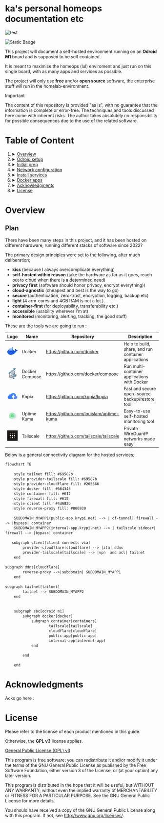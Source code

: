 # ka's personal homeops documentation etc

![test](https://play.d2lang.com/?script=nJTPi-tGDMfv_iuEYaGF2t44--OtDz2VV3opPfRulBllrHoyY2bkpGHZ_72MnUASmsX7LrGVkaWPRtJXcyAl7F0DgU0nWfYbsj1CUcDfgY2hkF7_cHuKwgaTZ5ZdmVD8Crn24Lx07Ez-P6c90QAHH_o75wOOkT5zkI4OnbcUO9pgcrkOmXwm7Abeoxwtleh4h0K6AQkjfZyqKvXslOfwngGYwLpQ3o47FxtYZRlArjpSPWyJdMxLVuleOpEhNlWltJv-KdJPLJXfVdNbXdXfnqu__vy9enupoleMtg0xthv_b-sDOkNt_fzSrh9f1utycCalSeSwQdVbb27zzOGFQsAoYVQypRJS3UP93eIgfijjfgoTyZIS2PoAmvZfAH6q3ybi51Vd_cMBW-uNb9Npu3p6rV-fzqB7tKxRCDQKLiOlGMkJo40P9ffHb29F-vShfkSH9hg5nuE1DdYfQTyoMYrfUYg_kGD1uiq2Fs0p6tT-ZmovgB9QsRxTb5O5ZWsbOHQsNNnr03hMRpTge2pgY1H1GcBH9pFlpxUoZX5-OjndcfDSUeSYJ5O9Oj0xX8Q1sOsXYl0tSMmX1qeIEhgNzVhOsSYnECgO3kVaBmmTRhzJWn9YyHopDc2VUNzHxNiD8rvBkpD-ApgJRG4p15WCNDcidb_LoxNAg-ymawykxhDYGdAks5CCI9JLsWd9WIp8rZPNWTjRaTggzzpw3qX7JQQafJDLvTuVkgZBT9EoKrRp62-cFvZhY8fFNd1K-zwjLIDW3q8BrQW_BekIcOP3C6c3t-wIQ2ECaiYnPwXSv1yMzs_5Mur_AgAA__8%3D&sketch=0&layout=elk&theme=1&)


![Static Badge](https://img.shields.io/badge/Free_&_Open_source-GPL_V3-green)

This project will document a self-hosted environment running on an **Odroid M1** board and is supposed to be self contained.

It is meant to maximise the homeops (lul) enviroment and just run on this single board, with as many apps and services as possible.

The project will only use **free** and/or **open source** software, the enterprise stuff will run in the homelab-environment.


> [!IMPORTANT]
> The content of this repository is provided "as is", with no guarantee that the information is complete or error-free.
> The techniques and tools discussed here come with inherent risks.
> The author takes absolutely no responsibility for possible consequences due to the use of the related software.

# Table of Content
 

1. <details>
   <summary><a href="#overview">Overview</a></summary>

    1. [Plan](#plan)
    2. [Architecture](#architecture)

   </details>
2. <details>
   <summary><a href="oOdroid setup">Odroid setup</a></summary>

    1. [step-name](#step-comment)

   </details>
3. <details>
   <summary><a href="#initial-prep">Initial prep</a></summary>

    1. [step1](#step1)


   </details>
4. <details>
   <summary><a href="#network-configuration">Network configuration</a></summary>

    1. [ip-stuff](#ip-stuff)

   </details>
5. <details>
   <summary><a href="#install-services">Install services</a></summary>

    1. [service1](#service1)
   
   </details>

6. <details>
   <summary><a href="#docker-apps">Docker apps</a></summary>

    1. [app1](#app1)

   </details>


7. <details>
   <summary><a href="#acknowledgments">Acknowledgments</a></summary>
   </details>

8. <details>
   <summary><a href="#license">License</a></summary>
   </details>
  
# Overview

## Plan

There have been many steps in this project, and it has been hosted on different hardware, running different stacks of software since 2022?

The primary design principles were set to the following, after much deliberation;

- **kiss** (because I always overcomplicate everything)
- **self-hosted within reason** (take the hardware as far as it goes, reach out to cloud when there is a determined need)
- **privacy first** (software should honor privacy, encrypt everything))
- **cloud-agnostic** (cheapest and best is the way to go)
- **secure** (authentication, zero-trust, encryption, logging, backup etc)
- **light** (4 arm-cores and 4GB RAM is not a lot.)
- **container-first** (for deployability, transferability etc.)
- **accessible** (usability wherever I'm at)
- **monitored** (monitoring, alerting, tracking, the good stuff)

These are the tools we are going to run :

|                                       Logo                                        | Name           | Repository                                  | Description                                          |
|:---------------------------------------------------------------------------------:|----------------|---------------------------------------------|------------------------------------------------------|
|         <img src="images/logo-docker.svg" alt="Docker logo" height="24"/>         | Docker         | https://github.com/docker                   | Help to build, share, and run container applications |
| <img src="images/logo-docker-compose.png" alt="Docker Compose logo" height="38"/> | Docker Compose | https://github.com/docker/compose           | Run multi-container applications with Docker         |
|          <img src="images/logo-kopia.png" alt="Kopia logo" height="32"/>          | Kopia          | https://github.com/kopia/kopia              | Fast and secure open-source backup/restore tool      |
|    <img src="images/logo-uptime-kuma.svg" alt="Uptime Kuma logo" height="34"/>    | Uptime Kuma    | https://github.com/louislam/uptime-kuma     | Easy-to-use self-hosted monitoring tool              |
|    <img src="images/logo-tailscale.png" alt="Tailscale logo" height="34"/>    | Tailscale    | https://github.com/tailscale/tailscale    | Private WireGuard® networks made easy|

Below is a general connectivity diagram for the hosted services;

```mermaid
flowchart TB

    style tailnet fill: #69582b
    style provider-tailscale fill: #69587b
    style provider-cloudflare fill: #205566
    style docker fill: #664343
    style container fill: #612
    style firewall fill: #615
    style client fill: #4d683b
    style reverse-proxy fill: #806930

    SUBDOMAIN_MYAPP1(public-app.krypi.net) --> | cf-tunnel| firewall --> |bypass| container
    SUBDOMAIN_MYAPP2(internal-app.krypi.net) --> | tailscale sidecar| firewall --> |bypass| container

   subgraph client[client connects via]
        provider-cloudflare[cloudflare] --> |zta| ddns
        provider-tailscale[tailscale] --> |vpn  and acl| tailnet
    end

subgraph ddns[cloudflare]
        reverse-proxy -->|subdomain| SUBDOMAIN_MYAPP1
    end

subgraph tailnet[tailnet]
        tailnet --> SUBDOMAIN_MYAPP2
    end


    subgraph sbc[odroid m1]
        subgraph docker[docker]
            subgraph container[containers]
                    tailscale[tailscale]
                    cloudflare[cloudflare]
                    public-app[public-app]
                    internal-app[internal-app]
            end

        end

    end

```


# Acknowledgments

Acks go here :

# License

Please refer to the license of each product mentioned in this guide.

Otherwise, the **GPL v3** license applies.

[General Public License (GPL) v3](https://www.gnu.org/licenses/gpl-3.0.en.html)

This program is free software: you can redistribute it and/or modify it under the terms of the GNU
General Public License as published by the Free Software Foundation, either version 3 of the
License, or (at your option) any later version.

This program is distributed in the hope that it will be useful, but WITHOUT ANY WARRANTY; without
even the implied warranty of MERCHANTABILITY or FITNESS FOR A PARTICULAR PURPOSE. See the GNU
General Public License for more details.

You should have received a copy of the GNU General Public License along with this program. If not,
see <http://www.gnu.org/licenses/>.